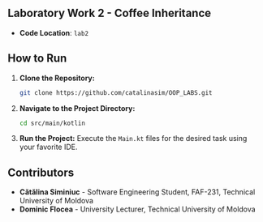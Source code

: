 ## Laboratory Work 2 - Coffee Inheritance

- **Code Location**: `lab2`

## How to Run

1. **Clone the Repository:**
   ```bash
   git clone https://github.com/catalinasim/OOP_LABS.git
   ```

2. **Navigate to the Project Directory:**
   ```bash
   cd src/main/kotlin
   ```

3. **Run the Project:** Execute the `Main.kt` files for the desired task using your favorite IDE.

## Contributors

- **Cătălina Siminiuc** - Software Engineering Student, FAF-231, Technical University of Moldova
- **Dominic Flocea** - University Lecturer, Technical University of Moldova
